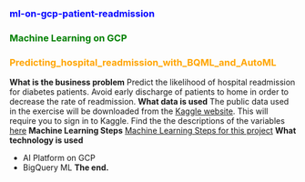 ### <font color='blue'> ml-on-gcp-patient-readmission </font>

### <font color='green'> Machine Learning on GCP </font>
### <font color='orange'> Predicting_hospital_readmission_with_BQML_and_AutoML </font>

**What is the business problem**
Predict the likelihood of hospital readmission for diabetes patients.
Avoid early discharge of patients to home in order to decrease the rate of readmission.
**What data is used**
The public data used in the exercise will be downloaded from the [Kaggle website](https://www.kaggle.com/friedrichschneider/diabetic-dataset-for-readmission). This will require you to sign in to Kaggle. 
Find the the descriptions of the variables [here](https://www.kaggle.com/iabhishekofficial/prediction-on-hospital-readmission)
**Machine Learning Steps**
[Machine Learning Steps for this project](screenshots/machine_learning_steps.png)
**What technology is used**
- AI Platform on GCP
- BigQuery ML
**The end.**